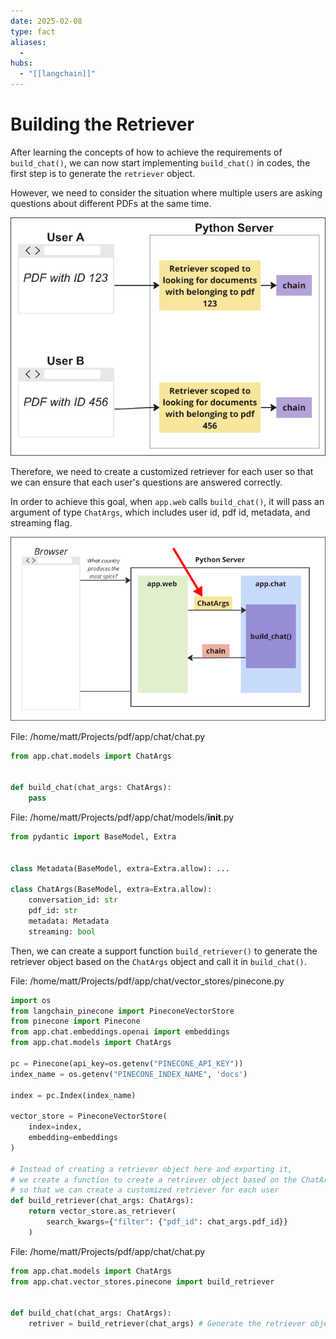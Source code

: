 ```yaml
---
date: 2025-02-08
type: fact
aliases:
  -
hubs:
  - "[[langchain]]"
---
```


# Building the Retriever

After learning the concepts of how to achieve the requirements of `build_chat()`, we can now start implementing `build_chat()` in codes, the first step is to generate the `retriever` object.

However, we need to consider the situation where multiple users are asking questions about different PDFs at the same time.

![multiple-questions-at-the-same-time.png](../assets/imgs/multiple-questions-at-the-same-time.png)

Therefore, we need to create a customized retriever for each user so that we can ensure that each user's questions are answered correctly.

In order to achieve this goal, when `app.web` calls `build_chat()`, it will pass an argument of type `ChatArgs`, which includes user id, pdf id, metadata, and streaming flag.

![chat-args-web-to-chat.png](../assets/imgs/chat-args-web-to-chat.png)

File: /home/matt/Projects/pdf/app/chat/chat.py
```python
from app.chat.models import ChatArgs


def build_chat(chat_args: ChatArgs):
    pass
```

File: /home/matt/Projects/pdf/app/chat/models/__init__.py
```python
from pydantic import BaseModel, Extra


class Metadata(BaseModel, extra=Extra.allow): ...

class ChatArgs(BaseModel, extra=Extra.allow):
    conversation_id: str
    pdf_id: str
    metadata: Metadata
    streaming: bool
```

Then, we can create a support function `build_retriever()` to generate the retriever object based on the `ChatArgs` object and call it in `build_chat()`.

File: /home/matt/Projects/pdf/app/chat/vector_stores/pinecone.py
```python
import os
from langchain_pinecone import PineconeVectorStore
from pinecone import Pinecone
from app.chat.embeddings.openai import embeddings
from app.chat.models import ChatArgs

pc = Pinecone(api_key=os.getenv("PINECONE_API_KEY"))
index_name = os.getenv("PINECONE_INDEX_NAME", 'docs')

index = pc.Index(index_name)

vector_store = PineconeVectorStore(
    index=index, 
    embedding=embeddings
)

# Instead of creating a retriever object here and exporting it,
# we create a function to create a retriever object based on the ChatArgs argument
# so that we can create a customized retriever for each user
def build_retriever(chat_args: ChatArgs):
    return vector_store.as_retriever(
        search_kwargs={"filter": {"pdf_id": chat_args.pdf_id}}
    )
```

File: /home/matt/Projects/pdf/app/chat/chat.py
```python
from app.chat.models import ChatArgs
from app.chat.vector_stores.pinecone import build_retriever


def build_chat(chat_args: ChatArgs):
    retriver = build_retriever(chat_args) # Generate the retriever object with above function we just created
```


